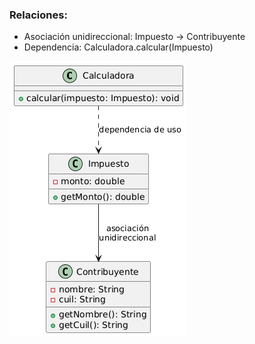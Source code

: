 ### Relaciones:

- Asociación unidireccional: Impuesto → Contribuyente
-  Dependencia: Calculadora.calcular(Impuesto)


![Diagrama ](diagrama.png)

